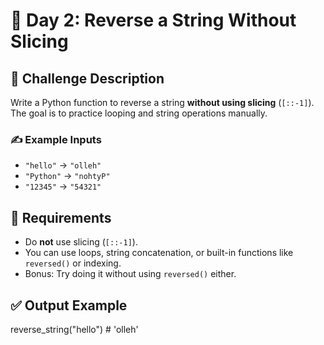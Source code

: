 # 🚀 Day 2: Reverse a String Without Slicing

## 🧠 Challenge Description
Write a Python function to reverse a string **without using slicing** (`[::-1]`). The goal is to practice looping and string operations manually.

### ✍️ Example Inputs
- `"hello"` → `"olleh"`  
- `"Python"` → `"nohtyP"`  
- `"12345"` → `"54321"`

## 📌 Requirements
- Do **not** use slicing (`[::-1]`).
- You can use loops, string concatenation, or built-in functions like `reversed()` or indexing.
- Bonus: Try doing it without using `reversed()` either.

## ✅ Output Example
reverse_string("hello")     # 'olleh'

